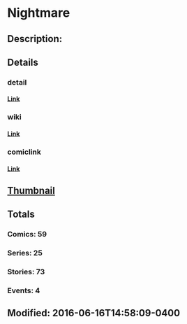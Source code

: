 # Nightmare
## Description: 
## Details
### detail
#### [Link](http://marvel.com/comics/characters/1009473/nightmare?utm_campaign=apiRef&utm_source=225578a89fc76f3d20fbffda5d17a88d)
### wiki
#### [Link](http://marvel.com/universe/Nightmare?utm_campaign=apiRef&utm_source=225578a89fc76f3d20fbffda5d17a88d)
### comiclink
#### [Link](http://marvel.com/comics/characters/1009473/nightmare?utm_campaign=apiRef&utm_source=225578a89fc76f3d20fbffda5d17a88d)
## [Thumbnail](http://i.annihil.us/u/prod/marvel/i/mg/2/40/4c003d1b26622.jpg)
## Totals
### Comics: 59
### Series: 25
### Stories: 73
### Events: 4
## Modified: 2016-06-16T14:58:09-0400